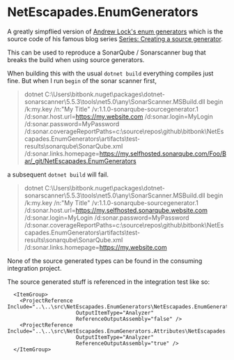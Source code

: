 # NetEscapades.EnumGenerators
A greatly simpflied version of [Andrew Lock's enum generators](https://github.com/andrewlock/NetEscapades.EnumGenerators)
which is the source code of his famous blog series [Series: Creating a source generator](https://andrewlock.net/series/creating-a-source-generator/). 

This can be used to reproduce a SonarQube / Sonarscanner bug that breaks the build when using source generators.

When building this with the usual `dotnet build` everything compiles just fine.
But when I run `begin` of the sonar scanner first,

> dotnet C:\Users\bitbonk.nuget\packages\dotnet-sonarscanner\5.5.3\tools\net5.0\any\SonarScanner.MSBuild.dll begin /k:my.key /n:"My Title" /v:1.1.0-sonarqube-sourcegenerator.1 /d:sonar.host.url=https://my.website.com /d:sonar.login=MyLogin /d:sonar.password=MyPassword /d:sonar.coverageReportPaths=c:\source\repos\github\bitbonk\NetEscapades.EnumGenerators\artifacts\test-results\sonarqube\SonarQube.xml /d:sonar.links.homepage=https://my.selfhosted.sonarqube.com/Foo/Bar/_git/NetEscapades.EnumGenerators

a subsequent `dotnet build` will fail.

> dotnet C:\Users\bitbonk.nuget\packages\dotnet-sonarscanner\5.5.3\tools\net5.0\any\SonarScanner.MSBuild.dll begin /k:my.key /n:"My Title" /v:1.1.0-sonarqube-sourcegenerator.1 /d:sonar.host.url=https://my.selfhosted.sonarqube.website.com /d:sonar.login=MyLogin /d:sonar.password=MyPassword /d:sonar.coverageReportPaths=c:\source\repos\github\bitbonk\NetEscapades.EnumGenerators\artifacts\test-results\sonarqube\SonarQube.xml /d:sonar.links.homepage=https://my.website.com

None of the source generated types can be found in the consuming integration project.

The source generated stuff is referenced in the integration test like so:

```csproj
  <ItemGroup>
    <ProjectReference Include="..\..\src\NetEscapades.EnumGenerators\NetEscapades.EnumGenerators.csproj"
                      OutputItemType="Analyzer"
                      ReferenceOutputAssembly="false" />
    <ProjectReference Include="..\..\src\NetEscapades.EnumGenerators.Attributes\NetEscapades.EnumGenerators.Attributes.csproj"
                      OutputItemType="Analyzer"
                      ReferenceOutputAssembly="true" />
  </ItemGroup>
```
